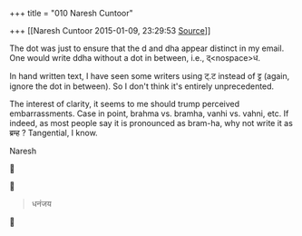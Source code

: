 +++
title = "010 Naresh Cuntoor"

+++
[[Naresh Cuntoor	2015-01-09, 23:29:53 [Source](https://groups.google.com/g/samskrita/c/zZKG2DkqXv4)]]



The dot was just to ensure that the d and dha appear distinct in my email. One would write ddha without a dot in between, i.e., द्\<nospace>ध.  
  

In hand written text, I have seen some writers using ट्.ट instead of ट्ट (again, ignore the dot in between). So I don't think it's entirely unprecedented.  
  

The interest of clarity, it seems to me should trump perceived embarrassments. Case in point, brahma vs. bramha, vanhi vs. vahni, etc. If indeed, as most people say it is pronounced as bram-ha, why not write it as ब्रम्ह ? Tangential, I know.  

  

Naresh  
  

  





>   
> धनंजय  
>   



